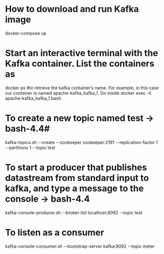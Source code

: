# How to download and run Kafka image
docker-compose up 

# Start an interactive terminal with the Kafka container. List the containers as
docker ps
#to retrieve the kafka container’s name. For example, in this case our container is named apache-kafka_kafka_1. Go inside
docker exec -it apache-kafka_kafka_1 bash

# To create a new topic named test -> bash-4.4# 
kafka-topics.sh --create --zookeeper zookeeper:2181 --replication-factor 1 --partitions 1 --topic test
 
# To start a producer that publishes datastream from standard input to kafka, and type a message to the console -> bash-4.4
kafka-console-producer.sh --broker-list localhost:9092 --topic test

# To listen as a consumer 
kafka-console-consumer.sh --bootstrap-server kafka:9092 --topic meter


